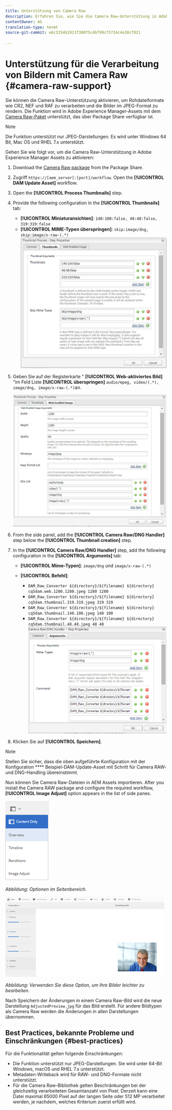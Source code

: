 ```yaml
---
title: Unterstützung von Camera Raw
description: Erfahren Sie, wie Sie die Camera Raw-Unterstützung in Adobe Experience Manager Assets aktivieren.
contentOwner: AG
translation-type: tm+mt
source-git-commit: e6c3254b1913f300f5c4bf99c75734c4a38cf021

---
```



# Unterstützung für die Verarbeitung von Bildern mit Camera Raw {#camera-raw-support}

Sie können die Camera Raw-Unterstützung aktivieren, um Rohdateiformate wie CR2, NEF und RAF zu verarbeiten und die Bilder im JPEG-Format zu rendern. Die Funktion wird in Adobe Experience Manager-Assets mit dem [Camera Raw-Paket](https://www.adobeaemcloud.com/content/marketplace/marketplaceProxy.html?packagePath=/content/companies/public/adobe/packages/aem630/product/assets/aem-assets-cameraraw-pkg) unterstützt, das über Package Share verfügbar ist.

>[!NOTE]
>
>Die Funktion unterstützt nur JPEG-Darstellungen. Es wird unter Windows 64 Bit, Mac OS und RHEL 7.x unterstützt.

Gehen Sie wie folgt vor, um die Camera Raw-Unterstützung in Adobe Experience Manager Assets zu aktivieren:

1. Download the [Camera Raw package](https://www.adobeaemcloud.com/content/marketplace/marketplaceProxy.html?packagePath=/content/companies/public/adobe/packages/aem630/product/assets/aem-assets-cameraraw-pkg) from the Package Share.

1. Zugriff `https://[aem_server]:[port]/workflow`. Open the **[!UICONTROL DAM Update Asset]** workflow.

1. Open the **[!UICONTROL Process Thumbnails]** step.

1. Provide the following configuration in the **[!UICONTROL Thumbnails]** tab:

   * **[!UICONTROL Miniaturansichten]**: `140:100:false, 48:48:false, 319:319:false`
   * **[!UICONTROL MIME-Typen überspringen]**: `skip:image/dng, skip:image/x-raw-(.*)`
   ![CHlimage](assets/chlimage_1-334.png)

1. Geben Sie auf der Registerkarte &quot; **[!UICONTROL Web-aktiviertes Bild]** &quot;im Feld Liste **[!UICONTROL überspringen]** `audio/mpeg, video/(.*), image/dng, image/x-raw-(.*)`an.

   ![CHlimage](assets/chlimage_1-335.png)

1. From the side panel, add the **[!UICONTROL Camera Raw/DNG Handler]** step below the **[!UICONTROL Thumbnail creation]** step.

1. In the **[!UICONTROL Camera Raw/DNG Handler]** step, add the following configuration in the **[!UICONTROL Arguments]** tab:

   * **[!UICONTROL Mime-Typen]**: `image/dng` und `image/x-raw-(.*)`
   * **[!UICONTROL Befehl]**:

      * `DAM_Raw_Converter ${directory}/${filename} ${directory} cq5dam.web.1280.1280.jpeg 1280 1280`
      * `DAM_Raw_Converter ${directory}/${filename} ${directory} cq5dam.thumbnail.319.319.jpeg 319 319`
      * `DAM_Raw_Converter ${directory}/${filename} ${directory} cq5dam.thumbnail.140.100.jpeg 140 100`
      * `DAM_Raw_Converter ${directory}/${filename} ${directory} cq5dam.thumbnail.48.48.jpeg 48 48`
   ![chlimage_1-336](assets/chlimage_1-336.png)

1. Klicken Sie auf **[!UICONTROL Speichern]**.

>[!NOTE]
>
>Stellen Sie sicher, dass die oben aufgeführte Konfiguration mit der Konfiguration **** Beispiel-DAM-Update-Asset mit Schritt für Camera RAW- und DNG-Handling übereinstimmt.

Nun können Sie Camera Raw-Dateien in AEM Assets importieren. After you install the Camera RAW package and configure the required workflow, **[!UICONTROL Image Adjust]** option appears in the list of side panes.

![chlimage_1-337](assets/chlimage_1-337.png)

*Abbildung: Optionen im Seitenbereich.*

![chlimage_1-338](assets/chlimage_1-338.png)

*Abbildung: Verwenden Sie diese Option, um Ihre Bilder leichter zu bearbeiten.*

Nach Speichern der Änderungen in einem Camera Raw-Bild wird die neue Darstellung `AdjustedPreview.jpg` für das Bild erstellt. Für andere Bildtypen als Camera Raw werden die Änderungen in allen Darstellungen übernommen.

## Best Practices, bekannte Probleme und Einschränkungen {#best-practices}

Für die Funktionalität gelten folgende Einschränkungen:

* Die Funktion unterstützt nur JPEG-Darstellungen. Sie wird unter 64-Bit Windows, macOS und RHEL 7.x unterstützt.
* Metadaten-Writeback wird für RAW- und DNG-Formate nicht unterstützt.
* Für die Camera Raw-Bibliothek gelten Beschränkungen bei der gleichzeitig verarbeiteten Gesamtanzahl von Pixel. Derzeit kann eine Datei maximal 65000 Pixel auf der langen Seite oder 512 MP verarbeitet werden, je nachdem, welches Kriterium zuerst erfüllt wird.
